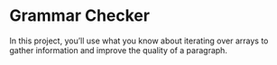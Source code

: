 # Grammar Checker

In this project, you’ll use what you know about iterating over arrays to gather information and improve the quality of a paragraph.